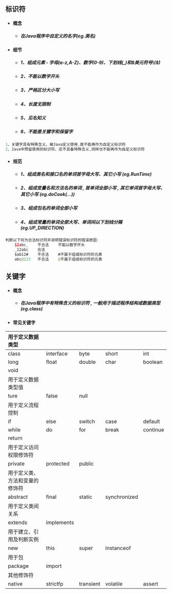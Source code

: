 ## 标识符

* #### 概念

  * ##### 在Java程序中自定义的名字\(eg.类名\)
* #### 细节

  * ##### 1、组成元素 - 字母\(a-z,A-Z\)、数字\(0-9\)、下划线\(\_\)和$美元符号\($\)
  * ##### 2、不能以数字开头
  * ##### 3、严格区分大小写
  * ##### 4、长度无限制
  * ##### 5、见名知义
  * ##### 6、不能是关键字和保留字

```java
1、关键字具有特殊含义、被Java定义使用,故不能再作为自定义标识符
2、Java中预留使用的标识符、还不具备特殊含义,同样也不能再作为自定义标识符
```

* #### 规范

  * ##### 1、组成类名和接口名的单词首字母大写、其它小写 \(eg.RunTime\)
  * ##### 2、组成变量名和方法名的单词 , 首单词全部小写 , 其它单词首字母大写、其它小写 \(eg.doCook\(...\)\)
  * ##### 3、组成包名的单词全部小写
  * ##### 4、组成常量的单词全部大写、单词间以下划线分隔 \(eg.UP\_DIRECTION\)

```java
判断以下何为合法标识符并说明错误标识符的错误原因:
    12abc_    不合法    不能以数字开头
    _12abc    合法
    $ab12#    不合法    #不属于组成标识符的元素
    abc@123   不合法    @不属于组成标识符的元素
```

## 关键字

* #### 概念

  * ##### 在Java程序中有特殊含义的标识符 , 一般用于描述程序结构或数据类型 \(eg.class\)
* #### 常见关键字

| 用于定义数据类型 |  |  |  |  |
| :--- | :--- | :--- | :--- | :--- |
| class | interface | byte | short | int |
| long | float | double | char | boolean |
| void |  |  |  |  |
| 用于定义数据类型值 |  |  |  |  |
| ture | false | null |  |  |
| 用于定义流程控制 |  |  |  |  |
| if | else | switch | case | default |
| while | do | for | break | continue |
| return |  |  |  |  |
| 用于定义访问权限修饰符 |  |  |  |  |
| private | protected | public |  |  |
| 用于定义类、方法和变量的修饰符 |  |  |  |  |
| abstract | final | static | synchronized |  |
| 用于定义类间关系 |  |  |  |  |
| extends | implements |  |  |  |
| 用于建立、引用及判断实例 |  |  |  |  |
| new | this | super | instanceof |  |
| 用于包 |  |  |  |  |
| package | import |  |  |  |
| 其他修饰符 |  |  |  |  |
| native | strictfp | transient | volatile | assert |



